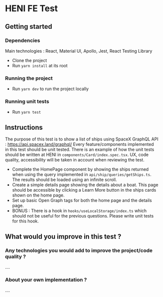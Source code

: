 # HENI FE Test

## Getting started

### Dependencies

Main technologies : React, Material UI, Apollo, Jest, React Testing Library

- Clone the project
- Run `yarn install` at its root

### Running the project

- Run `yarn dev` to run the project locally

### Running unit tests

- Run `yarn test`

## Instructions

The purpose of this test is to show a list of ships using SpaceX GraphQL API : https://api.spacex.land/graphql/ Every feature/components implemented in this test should be unit tested. There is an example of how the unit tests should be written at HENI in `components/Card/index.spec.tsx`. UX, code quality, accessibility will be taken in account when reviewing the test.

- Complete the HomePage component by showing the ships returned when using the query implemented in `api/ship/queries/getShips.ts`. The results should be loaded using an infinite scroll.
- Create a simple details page showing the details about a boat. This page should be accessible by clicking a Learn More button in the ships cards shown on the home page.
- Set up basic Open Graph tags for both the home page and the details page.
- BONUS : There is a hook in `hooks/useLocalStorage/index.ts` which should not be useful for the previous questions. Please write unit tests for this hook.

## What would you improve in this test ?

### Any technologies you would add to improve the project/code quality ?

....

### About your own implementation ?

....
